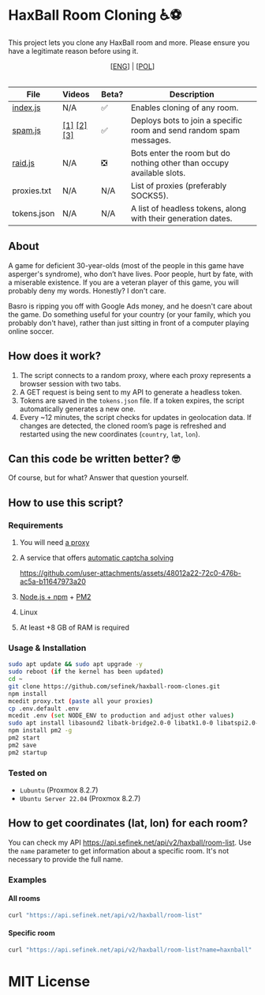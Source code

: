 # HaxBall Room Cloning ♿⚽
This project lets you clone any HaxBall room and more. Please ensure you have a legitimate reason before using it.

<div align="center">
    [<a href="README.md">ENG</a>] | [<a href="README_PL.md">POL</a>]
</div>
<br>

| File                 | Videos                                                                                                              | Beta? | Description                                                           |
|----------------------|:--------------------------------------------------------------------------------------------------------------------|-------|-----------------------------------------------------------------------|
| [index.js](index.js) | N/A                                                                                                                 | ✅     | Enables cloning of any room.                                          |
| [spam.js](spam.js)   | [[1]](videos/brave_CImkZcsVAvZS.mp4) [[2]](videos/brave_V9aVo2HB6Ls5.mp4) [[3]](videos/webstorm64_tRdRAAcKpprr.mp4) | ✅     | Deploys bots to join a specific room and send random spam messages.   |
| [raid.js](raid.js)   | N/A                                                                                                                 | ❎     | Bots enter the room but do nothing other than occupy available slots. |
| proxies.txt          | N/A                                                                                                                 | N/A   | List of proxies (preferably SOCKS5).                                  |
| tokens.json          | N/A                                                                                                                 | N/A   | A list of headless tokens, along with their generation dates.         |


## About
A game for deficient 30-year-olds (most of the people in this game have asperger's syndrome), who don’t have lives.
Poor people, hurt by fate, with a miserable existence.
If you are a veteran player of this game, you will probably deny my words. Honestly? I don't care.

Basro is ripping you off with Google Ads money, and he doesn't care about the game.
Do something useful for your country (or your family, which you probably don't have), rather than just sitting in front of a computer playing online soccer.

## How does it work?
1. The script connects to a random proxy, where each proxy represents a browser session with two tabs.
2. A GET request is being sent to my API to generate a headless token.
3. Tokens are saved in the `tokens.json` file. If a token expires, the script automatically generates a new one.
4. Every ~12 minutes, the script checks for updates in geolocation data. If changes are detected, the cloned room’s page is refreshed and restarted using the new coordinates (`country`, `lat`, `lon`).

## Can this code be written better? 🤓
Of course, but for what? Answer that question yourself.

## How to use this script?
### Requirements
1. You will need [a proxy](https://stableproxy.com/?r=SKX2AY)
2. A service that offers [automatic captcha solving](https://getcaptchasolution.com/df5q6t8krs)

    https://github.com/user-attachments/assets/48012a22-72c0-476b-ac5a-b11647973a20

3. [Node.js + npm](https://nodejs.org) + [PM2](https://pm2.keymetrics.io)
4. Linux
5. At least +8 GB of RAM is required

### Usage & Installation
```sh
sudo apt update && sudo apt upgrade -y
sudo reboot (if the kernel has been updated)
cd ~
git clone https://github.com/sefinek/haxball-room-clones.git
npm install
mcedit proxy.txt (paste all your proxies)
cp .env.default .env
mcedit .env (set NODE_ENV to production and adjust other values)
sudo apt install libasound2 libatk-bridge2.0-0 libatk1.0-0 libatspi2.0-0 libc6 libcairo2 libcups2 libdbus-1-3 libdrm2 libexpat1 libgbm1 libglib2.0-0 libnspr4 libnss3 libpango-1.0-0 libpangocairo-1.0-0 libstdc++6 libudev1 libuuid1 libx11-6 libx11-xcb1 libxcb-dri3-0 libxcb1 libxcomposite1 libxcursor1 libxdamage1 libxext6 libxfixes3 libxi6 libxkbcommon0 libxrandr2 libxrender1 libxshmfence1 libxss1 libxtst6 (for Ubuntu Server 22.04, see: https://source.chromium.org/chromium/chromium/src/+/main:chrome/installer/linux/debian/dist_package_versions.json)
npm install pm2 -g
pm2 start
pm2 save
pm2 startup
```

### Tested on
- `Lubuntu` (Proxmox 8.2.7)
- `Ubuntu Server 22.04` (Proxmox 8.2.7)

## How to get coordinates (lat, lon) for each room?
You can check my API https://api.sefinek.net/api/v2/haxball/room-list.
Use the `name` parameter to get information about a specific room. It's not necessary to provide the full name.

### Examples
#### All rooms
```bash
curl "https://api.sefinek.net/api/v2/haxball/room-list"
```

#### Specific room
```bash
curl "https://api.sefinek.net/api/v2/haxball/room-list?name=haxnball"
```

# MIT License